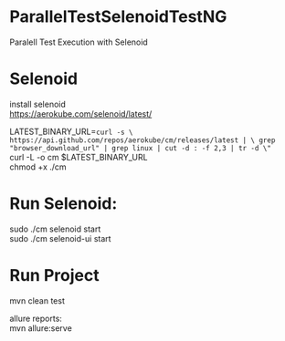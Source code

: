 # ParallelTestSelenoidTestNG
Paralell Test Execution with Selenoid

# Selenoid
install selenoid <br />
https://aerokube.com/selenoid/latest/ <br />

LATEST_BINARY_URL=`curl -s \
https://api.github.com/repos/aerokube/cm/releases/latest | \
grep "browser_download_url" | grep linux | cut -d : -f 2,3 | tr -d \"`  <br />
curl -L -o cm  $LATEST_BINARY_URL <br />
chmod +x ./cm <br />

# Run Selenoid:
sudo ./cm selenoid start <br />
sudo ./cm selenoid-ui start

# Run Project
mvn clean test <br />

allure reports: <br />
mvn allure:serve
